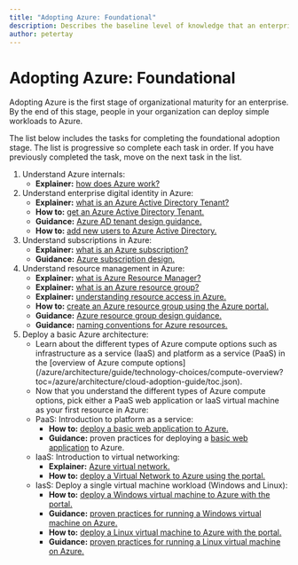 ```yaml
---
title: "Adopting Azure: Foundational" 
description: Describes the baseline level of knowledge that an enterprise requires to adopt Azure
author: petertay
---
```


# Adopting Azure: Foundational

Adopting Azure is the first stage of organizational maturity for an enterprise. By the end of this stage, people in your organization can deploy simple workloads to Azure.

The list below includes the tasks for completing the foundational adoption stage. The list is progressive so complete each task in order. If you have previously completed the task, move on the next task in the list. 

1. Understand Azure internals:
    - **Explainer:** [how does Azure work?](azure-explainer.md)
2. Understand enterprise digital identity in Azure:
    - **Explainer:** [what is an Azure Active Directory Tenant?](tenant-explainer.md)
    - **How to:** [get an Azure Active Directory Tenant.](/azure/active-directory/develop/active-directory-howto-tenant?toc=/azure/architecture/cloud-adoption-guide/toc.json)
    - **Guidance:** [Azure AD tenant design guidance.](tenant.md)
    - **How to:** [add new users to Azure Active Directory.](/azure/active-directory/add-users-azure-active-directory?toc=/azure/architecture/cloud-adoption-guide/toc.json)    
3. Understand subscriptions in Azure:
    - **Explainer:** [what is an Azure subscription?](subscription-explainer.md)
    - **Guidance:** [Azure subscription design.](subscription.md)
4. Understand resource management in Azure: 
    - **Explainer:** [what is Azure Resource Manager?](resource-manager-explainer.md)
    - **Explainer:** [what is an Azure resource group?](resource-group-explainer.md)
    - **Explainer:** [understanding resource access in Azure.](/azure/active-directory/active-directory-understanding-resource-access?toc=/azure/architecture/cloud-adoption-guide/toc.json)
    - **How to:** [create an Azure resource group using the Azure portal.](/azure/azure-resource-manager/resource-group-portal?toc=/azure/architecture/cloud-adoption-guide/toc.json)
    - **Guidance:** [Azure resource group design guidance.](resource-group.md)
    - **Guidance:** [naming conventions for Azure resources.](/azure/architecture/best-practices/naming-conventions?toc=/azure/architecture/cloud-adoption-guide/toc.json)
5. Deploy a basic Azure architecture:
    - Learn about the different types of Azure compute options such as infrastructure as a service (IaaS) and platform as a service (PaaS) in the [overview of Azure compute options] (/azure/architecture/guide/technology-choices/compute-overview?toc=/azure/architecture/cloud-adoption-guide/toc.json). <!-- RBC: The style guide says not to cap these, and not to hyphenate unless it's a compound modifier. -->
    - Now that you understand the different types of Azure compute options, pick either a PaaS web application or IaaS virtual machine as your first resource in Azure:
    - PaaS: Introduction to platform as a service:
        - **How to:** [deploy a basic web application to Azure.](/azure/app-service/app-service-web-overview?toc=/azure/architecture/cloud-adoption-guide/toc.json)
        - **Guidance:** proven practices for deploying a [basic web application](/azure/architecture/reference-architectures/app-service-web-app/basic-web-app?toc=/azure/architecture/cloud-adoption-guide/toc.json) to Azure.
    - IaaS: Introduction to virtual networking:
        - **Explainer:** [Azure virtual network.](/azure/virtual-network/virtual-networks-overview?toc=/azure/architecture/cloud-adoption-guide/toc.json)
        - **How to:** [deploy a Virtual Network to Azure using the portal.](/azure/virtual-network/virtual-networks-create-vnet-arm-portal?toc=/azure/architecture/cloud-adoption-guide/toc.json)
    - IasS: Deploy a single virtual machine workload (Windows and Linux):
        - **How to:** [deploy a Windows virtual machine to Azure with the portal.](/azure/virtual-network/virtual-networks-create-vnet-arm-pportal?toc=/azure/architecture/cloud-adoption-guide/toc.json)
        - **Guidance:** [proven practices for running a Windows virtual machine on Azure.](/azure/architecture/reference-architectures/virtual-machines-windows/single-vm?toc=/azure/architecture/cloud-adoption-guide/toc.json)
        - **How to:** [deploy a Linux virtual machine to Azure with the portal.](/azure/virtual-machines/linux/quick-create-portal?toc=/azure/architecture/cloud-adoption-guide/toc.json)
        - **Guidance:** [proven practices for running a Linux virtual machine on Azure.](/azure/architecture/reference-architectures/virtual-machines-linux/single-vm?toc=/azure/architecture/cloud-adoption-guide/toc.json)
